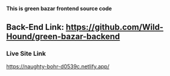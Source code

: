 #### This is green bazar frontend source code

## Back-End Link: https://github.com/Wild-Hound/green-bazar-backend

### Live Site Link

https://naughty-bohr-d0539c.netlify.app/
